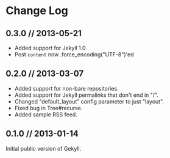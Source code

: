 # Change Log

## 0.3.0 // 2013-05-21

- Added support for Jekyll 1.0
- Post `content` now .force_encoding("UTF-8")'ed

## 0.2.0 // 2013-03-07

- Added support for non-bare repositories.
- Added support for Jekyll permalinks that don't end in "/".
- Changed "default_layout" config parameter to just "layout".
- Fixed bug in Tree#recurse.
- Added sample RSS feed.

## 0.1.0 // 2013-01-14

Initial public version of Gekyll.
